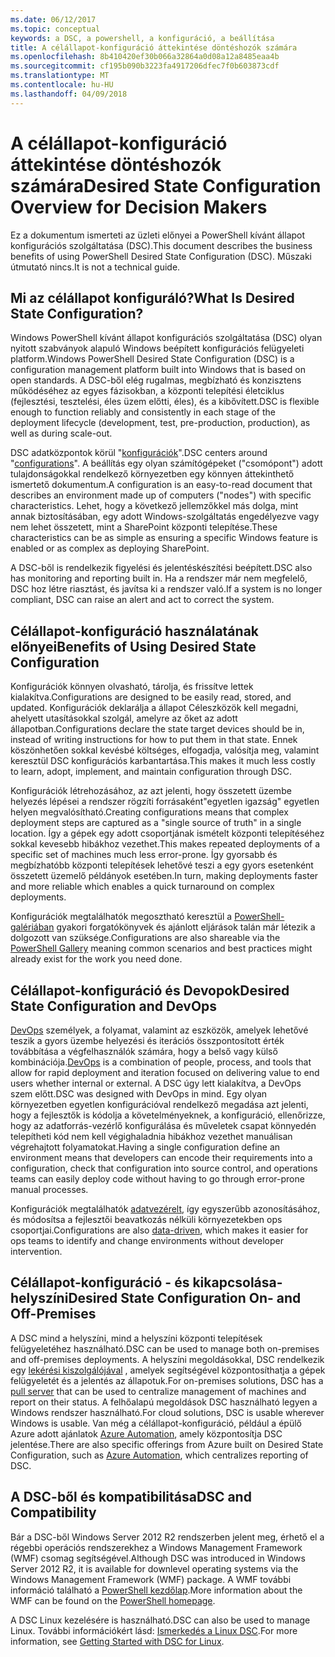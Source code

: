 ```yaml
---
ms.date: 06/12/2017
ms.topic: conceptual
keywords: a DSC, a powershell, a konfiguráció, a beállítása
title: A célállapot-konfiguráció áttekintése döntéshozók számára
ms.openlocfilehash: 8b410420ef30b066a32864a0d08a12a8485eaa4b
ms.sourcegitcommit: cf195b090b3223fa4917206dfec7f0b603873cdf
ms.translationtype: MT
ms.contentlocale: hu-HU
ms.lasthandoff: 04/09/2018
---
```

# <a name="desired-state-configuration-overview-for-decision-makers"></a><span data-ttu-id="e67b6-103">A célállapot-konfiguráció áttekintése döntéshozók számára</span><span class="sxs-lookup"><span data-stu-id="e67b6-103">Desired State Configuration Overview for Decision Makers</span></span>

<span data-ttu-id="e67b6-104">Ez a dokumentum ismerteti az üzleti előnyei a PowerShell kívánt állapot konfigurációs szolgáltatása (DSC).</span><span class="sxs-lookup"><span data-stu-id="e67b6-104">This document describes the business benefits of using PowerShell Desired State Configuration (DSC).</span></span> <span data-ttu-id="e67b6-105">Műszaki útmutató nincs.</span><span class="sxs-lookup"><span data-stu-id="e67b6-105">It is not a technical guide.</span></span>

## <a name="what-is-desired-state-configuration"></a><span data-ttu-id="e67b6-106">Mi az célállapot konfiguráló?</span><span class="sxs-lookup"><span data-stu-id="e67b6-106">What Is Desired State Configuration?</span></span>

<span data-ttu-id="e67b6-107">Windows PowerShell kívánt állapot konfigurációs szolgáltatása (DSC) olyan nyitott szabványok alapuló Windows beépített konfigurációs felügyeleti platform.</span><span class="sxs-lookup"><span data-stu-id="e67b6-107">Windows PowerShell Desired State Configuration (DSC) is a configuration management platform built into Windows that is based on open standards.</span></span> <span data-ttu-id="e67b6-108">A DSC-ből elég rugalmas, megbízható és konzisztens működéséhez az egyes fázisokban, a központi telepítési életciklus (fejlesztési, tesztelési, éles üzem előtti, éles), és a kibővített.</span><span class="sxs-lookup"><span data-stu-id="e67b6-108">DSC is flexible enough to function reliably and consistently in each stage of the deployment lifecycle (development, test, pre-production, production), as well as during scale-out.</span></span>

<span data-ttu-id="e67b6-109">DSC adatközpontok körül "[konfigurációk](https://msdn.microsoft.com/powershell/dsc/configurations)".</span><span class="sxs-lookup"><span data-stu-id="e67b6-109">DSC centers around "[configurations](https://msdn.microsoft.com/powershell/dsc/configurations)".</span></span>
<span data-ttu-id="e67b6-110">A beállítás egy olyan számítógépeket ("csomópont") adott tulajdonságokkal rendelkező környezetben egy könnyen áttekinthető ismertető dokumentum.</span><span class="sxs-lookup"><span data-stu-id="e67b6-110">A configuration is an easy-to-read document that describes an environment made up of computers ("nodes") with specific characteristics.</span></span>
<span data-ttu-id="e67b6-111">Lehet, hogy a következő jellemzőkkel más dolga, mint annak biztosításában, egy adott Windows-szolgáltatás engedélyezve vagy nem lehet összetett, mint a SharePoint központi telepítése.</span><span class="sxs-lookup"><span data-stu-id="e67b6-111">These characteristics can be as simple as ensuring a specific Windows feature is enabled or as complex as deploying SharePoint.</span></span>

<span data-ttu-id="e67b6-112">A DSC-ből is rendelkezik figyelési és jelentéskészítési beépített.</span><span class="sxs-lookup"><span data-stu-id="e67b6-112">DSC also has monitoring and reporting built in.</span></span>
<span data-ttu-id="e67b6-113">Ha a rendszer már nem megfelelő, DSC hoz létre riasztást, és javítsa ki a rendszer való.</span><span class="sxs-lookup"><span data-stu-id="e67b6-113">If a system is no longer compliant, DSC can raise an alert and act to correct the system.</span></span>

## <a name="benefits-of-using-desired-state-configuration"></a><span data-ttu-id="e67b6-114">Célállapot-konfiguráció használatának előnyei</span><span class="sxs-lookup"><span data-stu-id="e67b6-114">Benefits of Using Desired State Configuration</span></span>

<span data-ttu-id="e67b6-115">Konfigurációk könnyen olvasható, tárolja, és frissítve lettek kialakítva.</span><span class="sxs-lookup"><span data-stu-id="e67b6-115">Configurations are designed to be easily read, stored, and updated.</span></span>
<span data-ttu-id="e67b6-116">Konfigurációk deklarálja a állapot Céleszközök kell megadni, ahelyett utasításokkal szolgál, amelyre az őket az adott állapotban.</span><span class="sxs-lookup"><span data-stu-id="e67b6-116">Configurations declare the state target devices should be in, instead of writing instructions for how to put them in that state.</span></span>
<span data-ttu-id="e67b6-117">Ennek köszönhetően sokkal kevésbé költséges, elfogadja, valósítja meg, valamint keresztül DSC konfigurációs karbantartása.</span><span class="sxs-lookup"><span data-stu-id="e67b6-117">This makes it much less costly to learn, adopt, implement, and maintain configuration through DSC.</span></span>

<span data-ttu-id="e67b6-118">Konfigurációk létrehozásához, az azt jelenti, hogy összetett üzembe helyezés lépései a rendszer rögzíti forrásaként"egyetlen igazság" egyetlen helyen megvalósítható.</span><span class="sxs-lookup"><span data-stu-id="e67b6-118">Creating configurations means that complex deployment steps are captured as a "single source of truth" in a single location.</span></span>
<span data-ttu-id="e67b6-119">Így a gépek egy adott csoportjának ismételt központi telepítéséhez sokkal kevesebb hibákhoz vezethet.</span><span class="sxs-lookup"><span data-stu-id="e67b6-119">This makes repeated deployments of a specific set of machines much less error-prone.</span></span>
<span data-ttu-id="e67b6-120">Így gyorsabb és megbízhatóbb központi telepítések lehetővé teszi a egy gyors esetenként összetett üzemelő példányok esetében.</span><span class="sxs-lookup"><span data-stu-id="e67b6-120">In turn, making deployments faster and more reliable which enables a quick turnaround on complex deployments.</span></span>

<span data-ttu-id="e67b6-121">Konfigurációk megtalálhatók megosztható keresztül a [PowerShell-galériában](https://powershellgallery.com) gyakori forgatókönyvek és ajánlott eljárások talán már létezik a dolgozott van szüksége.</span><span class="sxs-lookup"><span data-stu-id="e67b6-121">Configurations are also shareable via the [PowerShell Gallery](https://powershellgallery.com) meaning common scenarios and best practices might already exist for the work you need done.</span></span>


## <a name="desired-state-configuration-and-devops"></a><span data-ttu-id="e67b6-122">Célállapot-konfiguráció és Devopok</span><span class="sxs-lookup"><span data-stu-id="e67b6-122">Desired State Configuration and DevOps</span></span>

<span data-ttu-id="e67b6-123">[DevOps](http://blogs.technet.com/b/ashleymcglone/archive/2015/11/20/devops-for-n00bs-ie-windows-people.aspx) személyek, a folyamat, valamint az eszközök, amelyek lehetővé teszik a gyors üzembe helyezési és iterációs összpontosított érték továbbítása a végfelhasználók számára, hogy a belső vagy külső kombinációja.</span><span class="sxs-lookup"><span data-stu-id="e67b6-123">[DevOps](http://blogs.technet.com/b/ashleymcglone/archive/2015/11/20/devops-for-n00bs-ie-windows-people.aspx) is a combination of people, process, and tools that allow for rapid deployment and iteration focused on delivering value to end users whether internal or external.</span></span>
<span data-ttu-id="e67b6-124">A DSC úgy lett kialakítva, a DevOps szem előtt.</span><span class="sxs-lookup"><span data-stu-id="e67b6-124">DSC was designed with DevOps in mind.</span></span>
<span data-ttu-id="e67b6-125">Egy olyan környezetben egyetlen konfigurációval rendelkező megadása azt jelenti, hogy a fejlesztők is kódolja a követelményeknek, a konfiguráció, ellenőrizze, hogy az adatforrás-vezérlő konfigurálása és műveletek csapat könnyedén telepítheti kód nem kell végighaladnia hibákhoz vezethet manuálisan végrehajtott folyamatokat.</span><span class="sxs-lookup"><span data-stu-id="e67b6-125">Having a single configuration define an environment means that developers can encode their requirements into a configuration, check that configuration into source control, and operations teams can easily deploy code without having to go through error-prone manual processes.</span></span>

<span data-ttu-id="e67b6-126">Konfigurációk megtalálhatók [adatvezérelt](https://msdn.microsoft.com/powershell/dsc/configdata), így egyszerűbb azonosításához, és módosítsa a fejlesztői beavatkozás nélküli környezetekben ops csoportjai.</span><span class="sxs-lookup"><span data-stu-id="e67b6-126">Configurations are also [data-driven](https://msdn.microsoft.com/powershell/dsc/configdata), which makes it easier for ops teams to identify and change environments without developer intervention.</span></span>

## <a name="desired-state-configuration-on--and-off-premises"></a><span data-ttu-id="e67b6-127">Célállapot-konfiguráció - és kikapcsolása-helyszíni</span><span class="sxs-lookup"><span data-stu-id="e67b6-127">Desired State Configuration On- and Off-Premises</span></span>

<span data-ttu-id="e67b6-128">A DSC mind a helyszíni, mind a helyszíni központi telepítések felügyeletéhez használható.</span><span class="sxs-lookup"><span data-stu-id="e67b6-128">DSC can be used to manage both on-premises and off-premises deployments.</span></span>
<span data-ttu-id="e67b6-129">A helyszíni megoldásokkal, DSC rendelkezik egy [lekérési kiszolgálójával](https://msdn.microsoft.com/powershell/dsc/pullserver) , amelyek segítségével központosíthatja a gépek felügyeletét és a jelentés az állapotuk.</span><span class="sxs-lookup"><span data-stu-id="e67b6-129">For on-premises solutions, DSC has a [pull server](https://msdn.microsoft.com/powershell/dsc/pullserver) that can be used to centralize management of machines and report on their status.</span></span>
<span data-ttu-id="e67b6-130">A felhőalapú megoldások DSC használható legyen a Windows rendszer használható.</span><span class="sxs-lookup"><span data-stu-id="e67b6-130">For cloud solutions, DSC is usable wherever Windows is usable.</span></span>
<span data-ttu-id="e67b6-131">Van még a célállapot-konfiguráció, például a épülő Azure adott ajánlatok [Azure Automation](https://azure.microsoft.com/en-us/documentation/services/automation/), amely központosítja DSC jelentése.</span><span class="sxs-lookup"><span data-stu-id="e67b6-131">There are also specific offerings from Azure built on Desired State Configuration, such as [Azure Automation](https://azure.microsoft.com/en-us/documentation/services/automation/), which centralizes reporting of DSC.</span></span>

## <a name="dsc-and-compatibility"></a><span data-ttu-id="e67b6-132">A DSC-ből és kompatibilitása</span><span class="sxs-lookup"><span data-stu-id="e67b6-132">DSC and Compatibility</span></span>

<span data-ttu-id="e67b6-133">Bár a DSC-ből Windows Server 2012 R2 rendszerben jelent meg, érhető el a régebbi operációs rendszerekhez a Windows Management Framework (WMF) csomag segítségével.</span><span class="sxs-lookup"><span data-stu-id="e67b6-133">Although DSC was introduced in Windows Server 2012 R2, it is available for downlevel operating systems via the Windows Management Framework (WMF) package.</span></span>
<span data-ttu-id="e67b6-134">A WMF további információ található a [PowerShell kezdőlap](https://msdn.microsoft.com/en-us/powershell/).</span><span class="sxs-lookup"><span data-stu-id="e67b6-134">More information about the WMF can be found on the [PowerShell homepage](https://msdn.microsoft.com/en-us/powershell/).</span></span>

<span data-ttu-id="e67b6-135">A DSC Linux kezelésére is használható.</span><span class="sxs-lookup"><span data-stu-id="e67b6-135">DSC can also be used to manage Linux.</span></span> <span data-ttu-id="e67b6-136">További információkért lásd: [Ismerkedés a Linux DSC](https://msdn.microsoft.com/en-us/powershell/dsc/lnxgettingstarted).</span><span class="sxs-lookup"><span data-stu-id="e67b6-136">For more information, see [Getting Started with DSC for Linux](https://msdn.microsoft.com/en-us/powershell/dsc/lnxgettingstarted).</span></span>